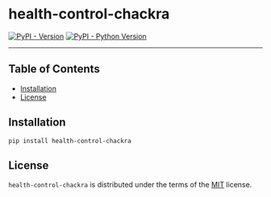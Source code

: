 # health-control-chackra

[![PyPI - Version](https://img.shields.io/pypi/v/health-control-chackra.svg)](https://pypi.org/project/health-control-chackra)
[![PyPI - Python Version](https://img.shields.io/pypi/pyversions/health-control-chackra.svg)](https://pypi.org/project/health-control-chackra)

-----

## Table of Contents

- [Installation](#installation)
- [License](#license)

## Installation

```console
pip install health-control-chackra
```

## License

`health-control-chackra` is distributed under the terms of the [MIT](https://spdx.org/licenses/MIT.html) license.
